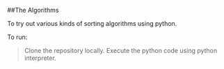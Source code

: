 ##The Algorithms

To try out various kinds of sorting algorithms using python.

To run:
>Clone the repository locally.
>Execute the python code using python interpreter.
